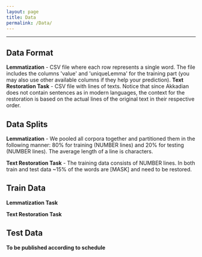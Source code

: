 ```yaml
---
layout: page
title: Data
permalink: /Data/
---
```

___

## Data Format

**Lemmatization** - CSV file where each row represents a single word. The file includes the columns 'value' and 'uniqueLemma' for the training part (you may also use other available columns if they help your prediction).
**Text Restoration Task** - CSV file with lines of texts. Notice that since Akkadian does not contain sentences as in modern languages, the context for the restoration is based on the actual lines of the original text in their respective order.


## Data Splits
**Lemmatization** -
We pooled all corpora together and partitioned them in the following manner: 80% for training (NUMBER lines) and 20% for testing (NUMBER lines). The average length of a line is  characters.

**Text Restoration Task** - The training data consists of NUMBER lines. In both train and test data ~15% of the words are [MASK] and need to be restored.

## Train Data
**Lemmatization Task**  
<!--[Training_data_Sumerian.zip](/data/Training_data_Sumerian.zip)  -->

**Text Restoration Task**  
<!--[Training_data_Akkadian.zip](/data/Training_data_Akkadian.zip)  -->

## Test Data

**To be published according to schedule**
